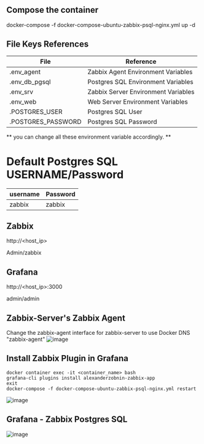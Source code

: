 ## Compose the container
docker-compose -f docker-compose-ubuntu-zabbix-psql-nginx.yml up -d

## File Keys References
| File  | Reference |
| ------------- | ------------- |
| .env_agent  | Zabbix Agent Environment Variables |
| .env_db_pgsql  | Postgres SQL Environment Variables  |
| .env_srv  | Zabbix Server Environment Variables  |
| .env_web  | Web Server Environment Variables  |
| .POSTGRES_USER  | Postgres SQL User  |
| .POSTGRES_PASSWORD  | Postgres SQL Password  |

** you can change all these environment variable accordingly. **
# Default Postgres SQL USERNAME/Password
|username|Password|
|-------------|-------------|
|zabbix|zabbix|

## Zabbix
http://<host_ip>

Admin/zabbix

## Grafana
http://<host_ip>:3000

admin/admin

## Zabbix-Server's Zabbix Agent
Change the zabbix-agent interface for zabbix-server to use Docker DNS "zabbix-agent"
![image](https://user-images.githubusercontent.com/83763465/130350449-f5f08b5e-d383-4d40-8d99-87383d55ea36.png)

## Install Zabbix Plugin in Grafana
```
docker container exec -it <container_name> bash
grafana-cli plugins install alexanderzobnin-zabbix-app
exit
docker-compose -f docker-compose-ubuntu-zabbix-psql-nginx.yml restart
```
![image](https://user-images.githubusercontent.com/83763465/130351264-1b8f07c8-90f6-40b7-9c37-9f47126351e6.png)

## Grafana - Zabbix Postgres SQL
![image](https://user-images.githubusercontent.com/83763465/130351548-d9263593-3d44-4ea0-8c02-2eaebc4fa72d.png)

